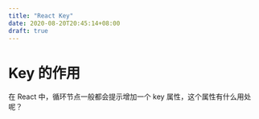 ```yaml
---
title: "React Key"
date: 2020-08-20T20:45:14+08:00
draft: true
---
```


# Key 的作用

在 React 中，循环节点一般都会提示增加一个 key 属性，这个属性有什么用处呢？